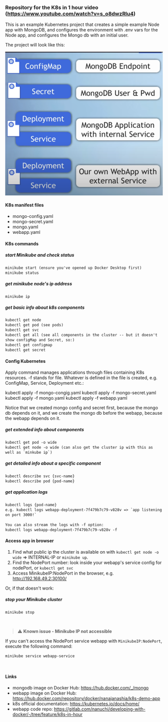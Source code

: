 ### Repository for the K8s in 1 hour video (https://www.youtube.com/watch?v=s_o8dwzRlu4)

This is an example Kubernetes project that creates a simple example Node app with MongoDB, and configures the environment with .env vars for the Node app, and configures the Mongo db with an initial user.

The project will look like this:

![example Kubernetes project structure](images/config.png)

#### K8s manifest files

- mongo-config.yaml
- mongo-secret.yaml
- mongo.yaml
- webapp.yaml

#### K8s commands

##### start Minikube and check status

    minikube start (ensure you've opened up Docker Desktop first)
    minikube status

##### get minikube node's ip address

    minikube ip

##### get basic info about k8s components

    kubectl get node
    kubectl get pod (see pods)
    kubectl get svc
    kubectl get all (see all components in the cluster -- but it doesn't show configMap and Secret, so:)
    kubectl get configmap
    kubectl get secret

#### Config Kubernetes

Apply command manages applications through files containing K8s resources. -f stands for file. Whatever is defined in the file is created, e.g. ConfigMap, Service, Deployment etc.:

kubectl apply -f mongo-congig.yaml
kubectl apply -f mongo-secret.yaml
kubectl apply -f mongo.yaml
kubectl apply -f webapp.yaml

Notice that we created mongo config and secret first, because the mongo db depends on it, and we create the mongo db before the webapp, because the webapp depends on it.

##### get extended info about components

    kubectl get pod -o wide
    kubectl get node -o wide (can also get the cluster ip with this as well as `minkube ip`)

##### get detailed info about a specific component

    kubectl describe svc {svc-name}
    kubectl describe pod {pod-name}

##### get application logs

    kubectl logs {pod-name}
    e.g. kubectl logs webapp-deployment-7f479b7c79-v828v => `app listening on port 3000!`

    You can also stream the logs with -f option:
    kubectl logs webapp-deployment-7f479b7c79-v828v -f

#### Access app in browser

1. Find what public ip the cluster is available on with `kubectl get node -o wide` => INTERNAL-IP or `minikube up`.
2. Find the NodePort number: look inside your webapp's service config for nodePort, or `kubectl get svc`
3. Access MinikubeIP:NodePort in the browser, e.g. http://192.168.49.2:30100/

Or, if that doesn't work:

##### stop your Minikube cluster

    minikube stop

<br />

> :warning: **Known issue - Minikube IP not accessible**

If you can't access the NodePort service webapp with `MinikubeIP:NodePort`, execute the following command:

    minikube service webapp-service

<br />

#### Links

- mongodb image on Docker Hub: https://hub.docker.com/_/mongo
- webapp image on Docker Hub: https://hub.docker.com/repository/docker/nanajanashia/k8s-demo-app
- k8s official documentation: https://kubernetes.io/docs/home/
- webapp code repo: https://gitlab.com/nanuchi/developing-with-docker/-/tree/feature/k8s-in-hour
